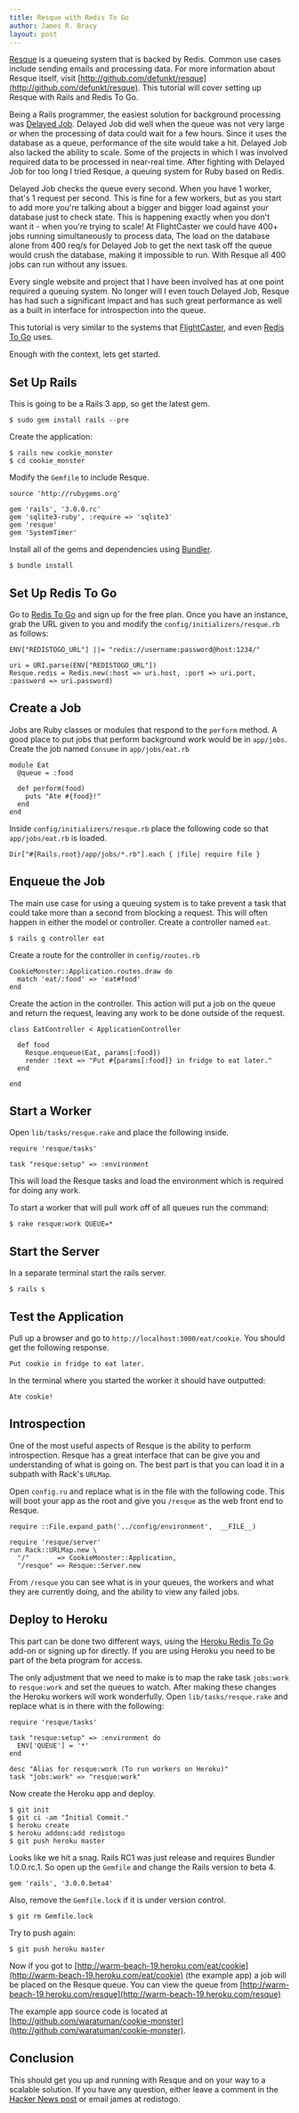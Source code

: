 ```yaml
---
title: Resque with Redis To Go
author: James R. Bracy
layout: post
---
```


[Resque](http://github.com/defunkt/resque) is a queueing system that is backed
by Redis. Common use cases include sending emails and processing data. For more
information about Resque itself, visit [http://github.com/defunkt/resque](http://github.com/defunkt/resque).
This tutorial will cover setting up Resque with Rails and Redis To Go.

Being a Rails programmer, the easiest solution for background processing was
[Delayed Job](http://github.com/tobi/delayed_job). Delayed Job did well when
the queue was not very large or when the processing of data could wait for a
few hours. Since it uses the database as a queue, performance of the site
would take a hit. Delayed Job also lacked the ability to scale. Some of the
projects in which I was involved required data to be processed in near-real
time. After fighting with Delayed Job for too long I tried Resque, a queuing
system for Ruby based on Redis.

Delayed Job checks the queue every second. When you have 1 worker, that's 1
request per second. This is fine for a few workers, but as you start to add
more you're talking about a bigger and bigger load against your database
just to check state. This is happening exactly when you don't want it - when
you're trying to scale!  At FlightCaster we could have 400+ jobs running
simultaneously to process data, The load on the database alone from 400 req/s
for Delayed Job to get the next task off the queue would crush the database,
making it impossible to run. With Resque all 400 jobs can run without any
issues.

Every single website and project that I have been involved has at one point
required a queuing system.  No longer will I even touch Delayed Job, Resque
has had such a significant impact and has such great performance as well as
a built in interface for introspection into the queue.

This tutorial is very similar to the systems that [FlightCaster](http://flightcaster.com/),
and even [Redis To Go](http://redistogo.com/) uses.

Enough with the context, lets get started.

## Set Up Rails

This is going to be a Rails 3 app, so get the latest gem.

    $ sudo gem install rails --pre
   
Create the application:

    $ rails new cookie_monster
    $ cd cookie_monster
    
Modify the `Gemfile` to include Resque.

    source 'http://rubygems.org'

    gem 'rails', '3.0.0.rc'
    gem 'sqlite3-ruby', :require => 'sqlite3'
    gem 'resque'
    gem 'SystemTimer'
    
Install all of the gems and dependencies using [Bundler](http://gembundler.com/).

    $ bundle install

## Set Up Redis To Go

Go to [Redis To Go](http://redistogo.com/) and sign up for the free plan. Once
you have an instance, grab the URL given to you and modify the
`config/initializers/resque.rb` as follows:

    ENV["REDISTOGO_URL"] ||= "redis://username:password@host:1234/"
    
    uri = URI.parse(ENV["REDISTOGO_URL"])
    Resque.redis = Redis.new(:host => uri.host, :port => uri.port, :password => uri.password)

## Create a Job

Jobs are Ruby classes or modules that respond to the `perform` method. A good
place to put jobs that perform background work would be in `app/jobs`. Create
the job named `Consume` in `app/jobs/eat.rb`

    module Eat
      @queue = :food
      
      def perform(food)
        puts "Ate #{food}!"
      end
    end

Inside `config/initializers/resque.rb` place the following code so that
`app/jobs/eat.rb` is loaded.

    Dir["#{Rails.root}/app/jobs/*.rb"].each { |file| require file }
    
## Enqueue the Job

The main use case for using a queuing system is to take prevent a task that
could take more than a second from blocking a request. This will often happen
in either the model or controller. Create a controller named `eat`.

    $ rails g controller eat
    
Create a route for the controller in `config/routes.rb`  

    CookieMonster::Application.routes.draw do
      match 'eat/:food' => 'eat#food'
    end

Create the action in the controller. This action will put a job on the queue
and return the request, leaving any work to be done outside of the request.

    class EatController < ApplicationController

      def food
        Resque.enqueue(Eat, params[:food])
        render :text => "Put #{params[:food]} in fridge to eat later."
      end

    end

## Start a Worker

Open `lib/tasks/resque.rake` and place the following inside.
    
    require 'resque/tasks'
    
    task "resque:setup" => :environment

This will load the Resque tasks and load the environment which is required for
doing any work.
    
To start a worker that will pull work off of all queues run the command:

    $ rake resque:work QUEUE=*

## Start the Server

In a separate terminal start the rails server.

    $ rails s
    
## Test the Application  

Pull up a browser and go to `http://localhost:3000/eat/cookie`. You should get
the following response.

    Put cookie in fridge to eat later.
    
In the terminal where you started the worker it should have outputted:

    Ate cookie!
  
## Introspection  

One of the most useful aspects of Resque is the ability to perform
introspection. Resque has a great interface that can be give you and
understanding of what is going on. The best part is that you can load it in a
subpath with Rack's `URLMap`.

Open `config.ru` and replace what is in the file with the following code. This
will boot your app as the root and give you `/resque` as the web front end to
Resque.

    require ::File.expand_path('../config/environment',  __FILE__)

    require 'resque/server'
    run Rack::URLMap.new \
      "/"       => CookieMonster::Application,
      "/resque" => Resque::Server.new

From `/resque` you can see what is in your queues, the workers and what they
are currently doing, and the ability to view any failed jobs.
  
## Deploy to Heroku

This part can be done two different ways, using the [Heroku Redis To Go](http://addons.heroku.com/redistogo)
add-on or signing up for  directly. If you are using Heroku you need to be
part of the beta program for access.

The only adjustment that we need to make is to map the rake task `jobs:work`
to `resque:work` and set the queues to watch. After making these changes the
Heroku workers will work wonderfully. Open `lib/tasks/resque.rake` and replace
what is in there with the following:

    require 'resque/tasks'

    task "resque:setup" => :environment do
      ENV['QUEUE'] = '*'
    end

    desc "Alias for resque:work (To run workers on Heroku)"
    task "jobs:work" => "resque:work"

Now create the Heroku app and deploy.
    
    $ git init
    $ git ci -am "Initial Commit."
    $ heroku create
    $ heroku addons:add redistogo
    $ git push heroku master

Looks like we hit a snag. Rails RC1 was just release and requires Bundler 1.0.0.rc.1.
So open up the `Gemfile` and change the Rails version to beta 4. 

    gem 'rails', '3.0.0.beta4'
    
Also, remove the `Gemfile.lock` if it is under version control.

    $ git rm Gemfile.lock
    
Try to push again:

    $ git push heroku master
    
Now if you got to [http://warm-beach-19.heroku.com/eat/cookie](http://warm-beach-19.heroku.com/eat/cookie) (the example app)
a job will be placed on the Resque queue. You can view the queue from
[http://warm-beach-19.heroku.com/resque](http://warm-beach-19.heroku.com/resque)

The example app source code is located at [http://github.com/waratuman/cookie-monster](http://github.com/waratuman/cookie-monster).

## Conclusion

This should get you up and running with Resque and on your way to a scalable
solution. If you have any question, either leave a comment in the [Hacker News
post](http://news.ycombinator.com/item?id=1554641) or email james at redistogo.
